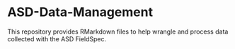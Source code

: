 # ASD-Data-Management
This repository provides RMarkdown files to help wrangle and process data collected with the ASD FieldSpec.
